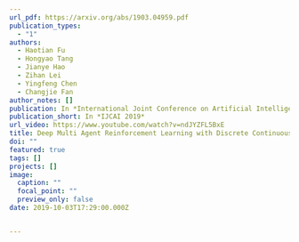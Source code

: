 ```yaml
---
url_pdf: https://arxiv.org/abs/1903.04959.pdf
publication_types:
  - "1"
authors:
  - Haotian Fu
  - Hongyao Tang
  - Jianye Hao
  - Zihan Lei
  - Yingfeng Chen
  - Changjie Fan
author_notes: []
publication: In *International Joint Conference on Artificial Intelligence, 2019*
publication_short: In *IJCAI 2019*
url_video: https://www.youtube.com/watch?v=ndJYZFL5BxE
title: Deep Multi Agent Reinforcement Learning with Discrete Continuous Hybrid Action Spaces
doi: ""
featured: true
tags: []
projects: []
image:
  caption: ""
  focal_point: ""
  preview_only: false
date: 2019-10-03T17:29:00.000Z


---
```

